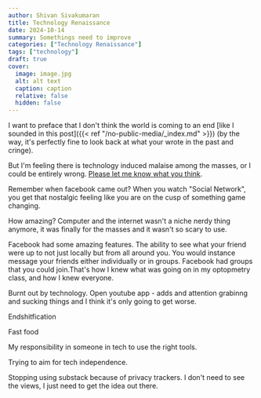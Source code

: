 ```yaml
---
author: Shivan Sivakumaran
title: Technology Renaissance
date: 2024-10-14
summary: Somethings need to improve
categories: ["Technology Renaissance"]
tags: ["technology"]
draft: true
cover:
  image: image.jpg
  alt: alt text
  caption: caption
  relative: false
  hidden: false
---
```


I want to preface that I don't think the world is coming to an end [like I sounded in this post]({{< ref "/no-public-media/_index.md" >}}) (by the way, it's perfectly fine to look back at what your wrote in the past and cringe).

But I'm feeling there is technology induced malaise among the masses, or I could be entirely wrong. [Please let me know what you think](mailto:me@shivan.xyz).

Remember when facebook came out? When you watch "Social Network", you get that nostalgic feeling like you are on the cusp of something game changing.

How amazing? Computer and the internet wasn't a niche nerdy thing anymore, it was finally for the masses and it wasn't so scary to use.

Facebook had some amazing features. The ability to see what your friend were up to not just locally but from all around you. You would instance message your friends either individually or in groups. Facebook had groups that you could join.That's how I knew what was going on in my optopmetry class, and how I knew everyone.

Burnt out by technology. Open youtube app - adds and attention grabinng and sucking things and I think it's only going to get worse.

Endshitfication

Fast food

My responsibility in someone in tech to use the right tools.

Trying to aim for tech independence.

Stopping using substack because of privacy trackers. I don't need to see the views, I just need to get the idea out there.
